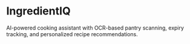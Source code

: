 # IngredientIQ
AI-powered cooking assistant with OCR-based pantry scanning, expiry tracking, and personalized recipe recommendations.
